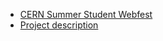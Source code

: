 * [CERN Summer Student Webfest](http://www.citizencyberscience.net/events/cern-summer-webfest-2013/)
* [Project description](http://www.citizencyberscience.net/wiki/index.php?title=Reproducible_Science_--_improving_scientific_research_to_the_next_level_of_clearness_%26_reproducibility)
